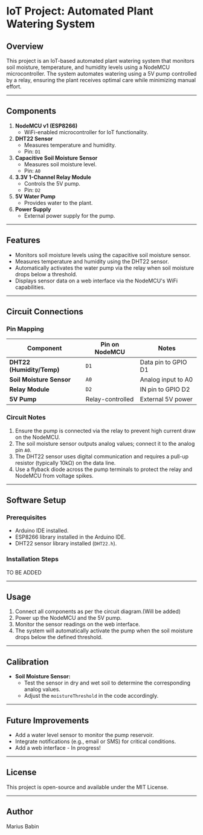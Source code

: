 # IoT Project: Automated Plant Watering System

## Overview
This project is an IoT-based automated plant watering system that monitors soil moisture, temperature, and humidity levels using a NodeMCU microcontroller. The system automates watering using a 5V pump controlled by a relay, ensuring the plant receives optimal care while minimizing manual effort.

---

## Components
1. **NodeMCU v1 (ESP8266)**
   - WiFi-enabled microcontroller for IoT functionality.
2. **DHT22 Sensor**
   - Measures temperature and humidity.
   - Pin: `D1`
3. **Capacitive Soil Moisture Sensor**
   - Measures soil moisture level.
   - Pin: `A0`
4. **3.3V 1-Channel Relay Module**
   - Controls the 5V pump.
   - Pin: `D2`
5. **5V Water Pump**
   - Provides water to the plant.
6. **Power Supply**
   - External power supply for the pump.

---

## Features
- Monitors soil moisture levels using the capacitive soil moisture sensor.
- Measures temperature and humidity using the DHT22 sensor.
- Automatically activates the water pump via the relay when soil moisture drops below a threshold.
- Displays sensor data on a web interface via the NodeMCU's WiFi capabilities.

---

## Circuit Connections

### **Pin Mapping**
| Component                | Pin on NodeMCU | Notes                   |
|--------------------------|----------------|-------------------------|
| **DHT22 (Humidity/Temp)**| `D1`           | Data pin to GPIO D1     |
| **Soil Moisture Sensor** | `A0`           | Analog input to A0      |
| **Relay Module**         | `D2`           | IN pin to GPIO D2       |
| **5V Pump**              | Relay-controlled | External 5V power     |

### **Circuit Notes**
1. Ensure the pump is connected via the relay to prevent high current draw on the NodeMCU.
2. The soil moisture sensor outputs analog values; connect it to the analog pin `A0`.
3. The DHT22 sensor uses digital communication and requires a pull-up resistor (typically 10kΩ) on the data line.
4. Use a flyback diode across the pump terminals to protect the relay and NodeMCU from voltage spikes.

---

## Software Setup
### **Prerequisites**
- Arduino IDE installed.
- ESP8266 library installed in the Arduino IDE.
- DHT22 sensor library installed (`DHT22.h`).

### **Installation Steps**

TO BE ADDED

---

## Usage
1. Connect all components as per the circuit diagram.(Will be added)
2. Power up the NodeMCU and the 5V pump.
3. Monitor the sensor readings on the web interface.
4. The system will automatically activate the pump when the soil moisture drops below the defined threshold.

---

## Calibration
- **Soil Moisture Sensor:**
  - Test the sensor in dry and wet soil to determine the corresponding analog values.
  - Adjust the `moistureThreshold` in the code accordingly.

---

## Future Improvements
- Add a water level sensor to monitor the pump reservoir.
- Integrate notifications (e.g., email or SMS) for critical conditions.
- Add a web interface - In progress!

---

## License
This project is open-source and available under the MIT License.

---

## Author
Marius Babin

